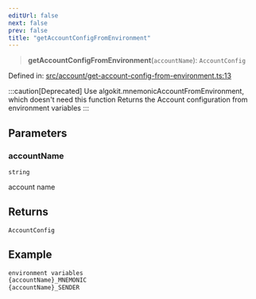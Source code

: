 ```yaml
---
editUrl: false
next: false
prev: false
title: "getAccountConfigFromEnvironment"
---
```


> **getAccountConfigFromEnvironment**(`accountName`): `AccountConfig`

Defined in: [src/account/get-account-config-from-environment.ts:13](https://github.com/algorandfoundation/algokit-utils-ts/blob/45957336d0cbf88c980c0a3343335a5e5e142c93/src/account/get-account-config-from-environment.ts#L13)

:::caution[Deprecated]
Use algokit.mnemonicAccountFromEnvironment, which doesn't need this function
Returns the Account configuration from environment variables
:::

## Parameters

### accountName

`string`

account name

## Returns

`AccountConfig`

## Example

```ts
environment variables
{accountName}_MNEMONIC
{accountName}_SENDER
```
